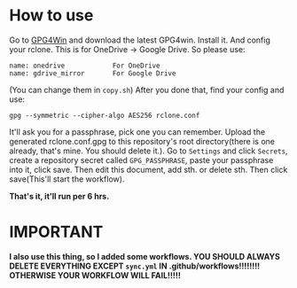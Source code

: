 # How to use
Go to <a href="https://gpg4win.org/thanks-for-download.html" target="_blank">GPG4Win</a> and download the latest GPG4win.
Install it.
And config your rclone. This is for OneDrive -> Google Drive. So please use:
```
name: onedrive            For OneDrive
name: gdrive_mirror       For Google Drive
```
(You can change them in `copy.sh`)
After you done that, find your config and use:
```shell
gpg --symmetric --cipher-algo AES256 rclone.conf
```
It'll ask you for a passphrase, pick one you can remember.
Upload the generated rclone.conf.gpg to this repository's root directory(there is one already, that's mine. You should delete it.).
Go to `Settings` and click `Secrets`, create a repository secret called `GPG_PASSPHRASE`, paste your passphrase into it, click save.
Then edit this document, add sth. or delete sth. Then click save(This'll start the workflow).

**That's it, it'll run per 6 hrs.**
# IMPORTANT
**I also use this thing, so I added some workflows. YOU SHOULD ALWAYS DELETE EVERYTHING EXCEPT `sync.yml` IN .github/workflows!!!!!!!! OTHERWISE YOUR WORKFLOW WILL FAIL!!!!!**
